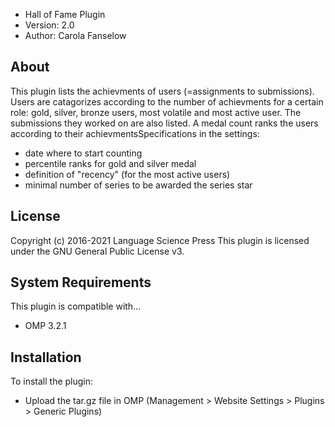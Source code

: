 - Hall of Fame Plugin
- Version: 2.0
- Author: Carola Fanselow

About
-----
This plugin lists the achievments of users (=assignments to submissions). Users are catagorizes according to the number of achievments for a certain role: gold, silver, bronze users, most volatile and most active user. The submissions they worked on are also listed. A medal count ranks the users according to their achievmentsSpecifications in the settings:
- date where to start counting
- percentile ranks for gold and silver medal
- definition of "recency" (for the most active users)
- minimal number of series to be awarded the series star


License
-------
Copyright (c) 2016-2021 Language Science Press
This plugin is licensed under the GNU General Public License v3. 

System Requirements
-------------------
This plugin is compatible with...
 - OMP 3.2.1

Installation
------------
To install the plugin:
 - Upload the tar.gz file in OMP (Management > Website Settings > Plugins > Generic Plugins)




